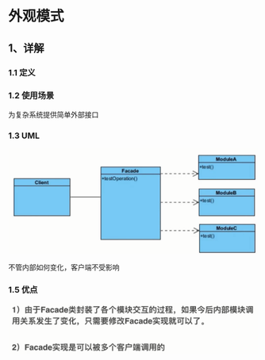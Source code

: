 # 外观模式

## 1、详解

### 1.1 定义

### 1.2 使用场景

为复杂系统提供简单外部接口

### 1.3 UML

![](../.gitbook/assets/image%20%2855%29.png)

不管内部如何变化，客户端不受影响

### 1.5 优点

![](../.gitbook/assets/image%20%2817%29.png)

